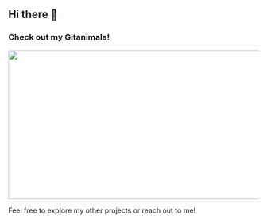 ## Hi there 👋

<!--
**seng-han/seng-han** is a ✨ _special_ ✨ repository because its `README.md` (this file) appears on your GitHub profile.

Here are some ideas to get you started:

- 🔭 I’m currently working on ...
- 🌱 I’m currently learning ...
- 👯 I’m looking to collaborate on ...
- 🤔 I’m looking for help with ...
- 💬 Ask me about ...
- 📫 How to reach me: ...
- 😄 Pronouns: ...
- ⚡ Fun fact: ...
-->

### Check out my Gitanimals!

<a href="https://github.com/devxb/gitanimals">
  <img
    src="https://render.gitanimals.org/farms/seng-han"
    width="600"
    height="300"
  />
</a>

Feel free to explore my other projects or reach out to me!
